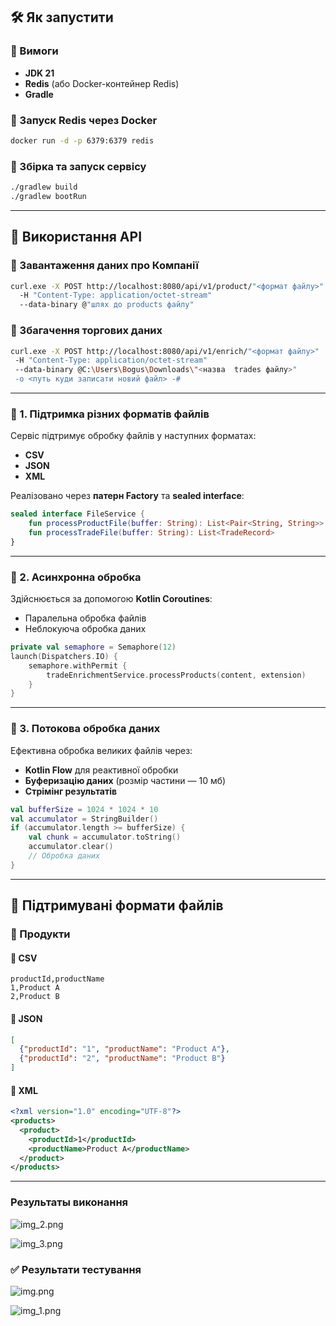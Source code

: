 ﻿## 🛠 Як запустити

### 📌 Вимоги
- **JDK 21**
- **Redis** (або Docker-контейнер Redis)
- **Gradle**

### 📌 Запуск Redis через Docker
```bash
docker run -d -p 6379:6379 redis
```

### 📌 Збірка та запуск сервісу
```bash
./gradlew build
./gradlew bootRun
```

---

## 📡 Використання API

### 🔹 Завантаження даних про Компанії
```bash
curl.exe -X POST http://localhost:8080/api/v1/product/"<формат файлу>"
  -H "Content-Type: application/octet-stream"
  --data-binary @"шлях до products файлу"
```

### 🔄 Збагачення торгових даних
```bash
curl.exe -X POST http://localhost:8080/api/v1/enrich/"<формат файлу>"
 -H "Content-Type: application/octet-stream"
 --data-binary @C:\Users\Bogus\Downloads\"<назва  trades файлу>"
 -o <путь куди записати новий файл> -#
```

---









### 🔹 1. Підтримка різних форматів файлів
Сервіс підтримує обробку файлів у наступних форматах:
- **CSV**
- **JSON**
- **XML**

Реалізовано через **патерн Factory** та **sealed interface**:
```kotlin
sealed interface FileService {
    fun processProductFile(buffer: String): List<Pair<String, String>>
    fun processTradeFile(buffer: String): List<TradeRecord>
}
```

---

### 🔹 2. Асинхронна обробка
Здійснюється за допомогою **Kotlin Coroutines**:
- Паралельна обробка файлів
- Неблокуюча обробка даних

```kotlin
private val semaphore = Semaphore(12)
launch(Dispatchers.IO) {
    semaphore.withPermit {
        tradeEnrichmentService.processProducts(content, extension)
    }
}
```

---

### 🔹 3. Потокова обробка даних
Ефективна обробка великих файлів через:
- **Kotlin Flow** для реактивної обробки
- **Буферизацію даних** (розмір частини — 10 мб)
- **Стрімінг результатів**

```kotlin
val bufferSize = 1024 * 1024 * 10 
val accumulator = StringBuilder()
if (accumulator.length >= bufferSize) {
    val chunk = accumulator.toString()
    accumulator.clear()
    // Обробка даних
}
```

---


## 📂 Підтримувані формати файлів

### 📌 Продукти

#### 📄 CSV
```csv
productId,productName
1,Product A
2,Product B
```

#### 📄 JSON
```json
[
  {"productId": "1", "productName": "Product A"},
  {"productId": "2", "productName": "Product B"}
]
```

#### 📄 XML
```xml
<?xml version="1.0" encoding="UTF-8"?>
<products>
  <product>
    <productId>1</productId>
    <productName>Product A</productName>
  </product>
</products>
```

---
### Результаты виконання
![img_2.png](img.png)

![img_3.png](img_3.png)

### ✅ Результати тестування
![img.png](img.jpg)

![img_1.png](img_1.png)

